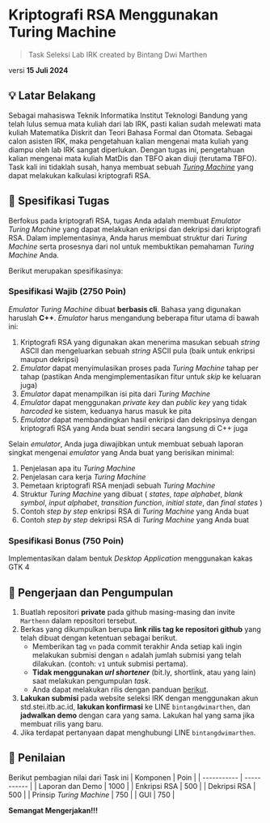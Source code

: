 # Kriptografi RSA Menggunakan Turing Machine
> Task Seleksi Lab IRK created by Bintang Dwi Marthen

versi **15 Juli 2024**

## 💡 Latar Belakang
Sebagai mahasiswa Teknik Informatika Institut Teknologi Bandung yang telah lulus semua mata kuliah dari lab IRK, pasti kalian sudah melewati mata kuliah Matematika Diskrit dan Teori Bahasa Formal dan Otomata. Sebagai calon asisten IRK, maka pengetahuan kalian mengenai mata kuliah yang diampu oleh lab IRK sangat diperlukan. Dengan tugas ini, pengetahuan kalian mengenai mata kuliah MatDis dan TBFO akan diuji (terutama TBFO). Task kali ini tidaklah susah, hanya membuat sebuah <ins>_Turing Machine_</ins> yang dapat melakukan kalkulasi kriptografi RSA.

## 📝 Spesifikasi Tugas
Berfokus pada kriptografi RSA, tugas Anda adalah membuat _Emulator Turing Machine_ yang dapat melakukan enkripsi dan dekripsi dari kriptografi RSA. Dalam implementasinya, Anda harus membuat struktur dari _Turing Machine_ serta prosesnya dari nol untuk membuktikan pemahaman _Turing Machine_ Anda.

Berikut merupakan spesifikasinya:

### Spesifikasi Wajib (2750 Poin)

_Emulator Turing Machine_ dibuat <b>berbasis cli</b>. Bahasa yang digunakan haruslah **C++**. _Emulator_ harus mengandung beberapa fitur utama di bawah ini:

1. Kriptografi RSA yang digunakan akan menerima masukan sebuah _string_ ASCII dan mengeluarkan sebuah _string_ ASCII pula (baik untuk enkripsi maupun dekripsi)
3. _Emulator_ dapat menyimulasikan proses pada _Turing Machine_ tahap per tahap (pastikan Anda mengimplementasikan fitur untuk _skip_ ke keluaran juga)
4. _Emulator_ dapat menampilkan isi pita dari _Turing Machine_
5. _Emulator_ dapat menggunakan _private key_ dan _public key_ yang tidak _harcoded_ ke sistem, keduanya harus masuk ke pita
6. _Emulator_ dapat membandingkan hasil enkripsi dan dekripsinya dengan kriptografi RSA yang Anda buat sendiri secara langsung di C++ juga

Selain _emulator_, Anda juga diwajibkan untuk membuat sebuah laporan singkat mengenai _emulator_ yang Anda buat yang berisikan minimal:
1. Penjelasan apa itu _Turing Machine_
2. Penjelasan cara kerja _Turing Machine_
3. Pemetaan kriptografi RSA menjadi sebuah _Turing Machine_
4. Struktur _Turing Machine_ yang dibuat ( _states_, _tape alphabet_, _blank symbol_, _input alphabet_, _transition function_, _initial state_, dan _final states_ )
5. Contoh _step by step_ enkripsi RSA di _Turing Machine_ yang Anda buat
6. Contoh _step by step_ dekripsi RSA di _Turing Machine_ yang Anda buat


### Spesifikasi Bonus (750 Poin)
Implementasikan dalam bentuk _*Desktop Application*_ menggunakan kakas GTK 4


## 📂 Pengerjaan dan Pengumpulan
1. Buatlah repositori **private** pada github masing-masing dan invite `Marthenn` dalam repositori tersebut.
2. Berkas yang dikumpulkan berupa **link rilis tag ke repositori github** yang telah dibuat dengan ketentuan sebagai berikut.
    - Memberikan tag `vn` pada commit terakhir Anda setiap kali ingin melakukan submisi dengan `n` adalah jumlah submisi yang telah dilakukan. (contoh: `v1` untuk submisi pertama).
    - **Tidak menggunakan *url shortener*** (bit.ly, shortlink, atau yang lain) saat melakukan pengumpulan *task*.
    - Anda dapat melakukan rilis dengan panduan [berikut](https://docs.github.com/en/repositories/releasing-projects-on-github/managing-releases-in-a-repository).
3. **Lakukan submisi** pada website seleksi IRK dengan menggunakan akun std.stei.itb.ac.id, **lakukan konfirmasi** ke LINE `bintangdwimarthen`, dan **jadwalkan demo** dengan cara yang sama. Lakukan hal yang sama jika membuat rilis yang baru.
4. Jika terdapat pertanyaan dapat menghubungi LINE `bintangdwimarthen`.

## 📌 Penilaian
Berikut pembagian nilai dari Task ini
| Komponen | Poin |
| ----------- | ----------- |
| Laporan dan Demo | 1000 |
| Enkripsi RSA | 500 |
| Dekripsi RSA | 500 |
| Prinsip _Turing Machine_ | 750 |
| GUI | 750 |


**Semangat Mengerjakan!!!**
